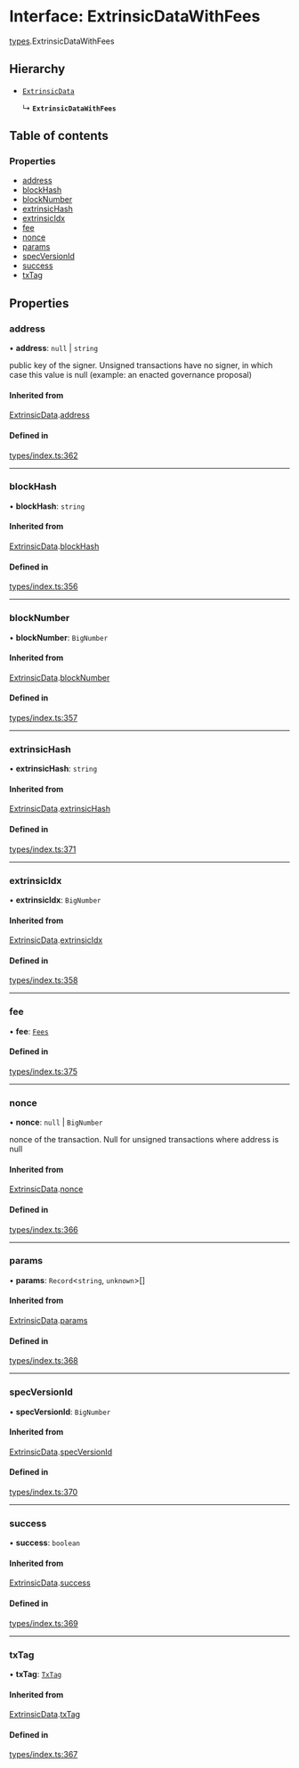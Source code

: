 # Interface: ExtrinsicDataWithFees

[types](../wiki/types).ExtrinsicDataWithFees

## Hierarchy

- [`ExtrinsicData`](../wiki/types.ExtrinsicData)

  ↳ **`ExtrinsicDataWithFees`**

## Table of contents

### Properties

- [address](../wiki/types.ExtrinsicDataWithFees#address)
- [blockHash](../wiki/types.ExtrinsicDataWithFees#blockhash)
- [blockNumber](../wiki/types.ExtrinsicDataWithFees#blocknumber)
- [extrinsicHash](../wiki/types.ExtrinsicDataWithFees#extrinsichash)
- [extrinsicIdx](../wiki/types.ExtrinsicDataWithFees#extrinsicidx)
- [fee](../wiki/types.ExtrinsicDataWithFees#fee)
- [nonce](../wiki/types.ExtrinsicDataWithFees#nonce)
- [params](../wiki/types.ExtrinsicDataWithFees#params)
- [specVersionId](../wiki/types.ExtrinsicDataWithFees#specversionid)
- [success](../wiki/types.ExtrinsicDataWithFees#success)
- [txTag](../wiki/types.ExtrinsicDataWithFees#txtag)

## Properties

### address

• **address**: ``null`` \| `string`

public key of the signer. Unsigned transactions have no signer, in which case this value is null (example: an enacted governance proposal)

#### Inherited from

[ExtrinsicData](../wiki/types.ExtrinsicData).[address](../wiki/types.ExtrinsicData#address)

#### Defined in

[types/index.ts:362](https://github.com/PolymeshAssociation/polymesh-sdk/blob/91c2d2d8/src/types/index.ts#L362)

___

### blockHash

• **blockHash**: `string`

#### Inherited from

[ExtrinsicData](../wiki/types.ExtrinsicData).[blockHash](../wiki/types.ExtrinsicData#blockhash)

#### Defined in

[types/index.ts:356](https://github.com/PolymeshAssociation/polymesh-sdk/blob/91c2d2d8/src/types/index.ts#L356)

___

### blockNumber

• **blockNumber**: `BigNumber`

#### Inherited from

[ExtrinsicData](../wiki/types.ExtrinsicData).[blockNumber](../wiki/types.ExtrinsicData#blocknumber)

#### Defined in

[types/index.ts:357](https://github.com/PolymeshAssociation/polymesh-sdk/blob/91c2d2d8/src/types/index.ts#L357)

___

### extrinsicHash

• **extrinsicHash**: `string`

#### Inherited from

[ExtrinsicData](../wiki/types.ExtrinsicData).[extrinsicHash](../wiki/types.ExtrinsicData#extrinsichash)

#### Defined in

[types/index.ts:371](https://github.com/PolymeshAssociation/polymesh-sdk/blob/91c2d2d8/src/types/index.ts#L371)

___

### extrinsicIdx

• **extrinsicIdx**: `BigNumber`

#### Inherited from

[ExtrinsicData](../wiki/types.ExtrinsicData).[extrinsicIdx](../wiki/types.ExtrinsicData#extrinsicidx)

#### Defined in

[types/index.ts:358](https://github.com/PolymeshAssociation/polymesh-sdk/blob/91c2d2d8/src/types/index.ts#L358)

___

### fee

• **fee**: [`Fees`](../wiki/types.Fees)

#### Defined in

[types/index.ts:375](https://github.com/PolymeshAssociation/polymesh-sdk/blob/91c2d2d8/src/types/index.ts#L375)

___

### nonce

• **nonce**: ``null`` \| `BigNumber`

nonce of the transaction. Null for unsigned transactions where address is null

#### Inherited from

[ExtrinsicData](../wiki/types.ExtrinsicData).[nonce](../wiki/types.ExtrinsicData#nonce)

#### Defined in

[types/index.ts:366](https://github.com/PolymeshAssociation/polymesh-sdk/blob/91c2d2d8/src/types/index.ts#L366)

___

### params

• **params**: `Record`<`string`, `unknown`\>[]

#### Inherited from

[ExtrinsicData](../wiki/types.ExtrinsicData).[params](../wiki/types.ExtrinsicData#params)

#### Defined in

[types/index.ts:368](https://github.com/PolymeshAssociation/polymesh-sdk/blob/91c2d2d8/src/types/index.ts#L368)

___

### specVersionId

• **specVersionId**: `BigNumber`

#### Inherited from

[ExtrinsicData](../wiki/types.ExtrinsicData).[specVersionId](../wiki/types.ExtrinsicData#specversionid)

#### Defined in

[types/index.ts:370](https://github.com/PolymeshAssociation/polymesh-sdk/blob/91c2d2d8/src/types/index.ts#L370)

___

### success

• **success**: `boolean`

#### Inherited from

[ExtrinsicData](../wiki/types.ExtrinsicData).[success](../wiki/types.ExtrinsicData#success)

#### Defined in

[types/index.ts:369](https://github.com/PolymeshAssociation/polymesh-sdk/blob/91c2d2d8/src/types/index.ts#L369)

___

### txTag

• **txTag**: [`TxTag`](../wiki/generated.types#txtag)

#### Inherited from

[ExtrinsicData](../wiki/types.ExtrinsicData).[txTag](../wiki/types.ExtrinsicData#txtag)

#### Defined in

[types/index.ts:367](https://github.com/PolymeshAssociation/polymesh-sdk/blob/91c2d2d8/src/types/index.ts#L367)
